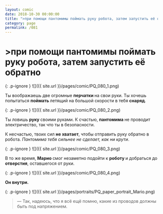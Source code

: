 ```yaml
---
layout: comic
date: 2018-10-30 00:00:00
title: ">при помощи пантомимы поймать руку робота, затем запустить её обратно"
category: page
permalink: /081
---
```


# >при помощи пантомимы поймать руку робота, затем запустить её обратно

{: .p-ignore }
![]({{ site.url }}/pages/comic/PQ_080_1.png)

Ты воображаешь две огромные <strong>перчатки </strong>на свои руки. Ты хочешь попытаться <strong>поймать </strong>летящий на большой скорости в тебя <strong>снаряд</strong>.

{: .p-ignore }
![]({{ site.url }}/pages/comic/PQ_080_2.png)

Ты ловишь <strong>руку </strong>своими руками. К счастью, <strong>пантомима </strong>не проводит электричество, так что ты в безопасности.

К несчастью, твоих сил <strong>не хватает</strong>, чтобы отправить руку обратно в робота. <em>Пантомима тебя сильнее не сделает, как ни крути</em>.

{: .p-ignore }
![]({{ site.url }}/pages/comic/PQ_080_3.png)

В то же время, <strong>Марио </strong>смог незаметно подойти к <strong>роботу </strong>и добраться до <strong>отверстия</strong>, оставшегося от руки.

{: .p-ignore }
![]({{ site.url }}/pages/comic/PQ_080_4.png)

<strong>Он внутри.</strong>

{: .p-ignore }
![]({{ site.url }}/pages/portraits/PQ_paper_portrait_Mario.png)

<blockquote>— Так, надеюсь, что я всё ещё помню, какие из проводов должны быть под напряжением.</blockquote>
